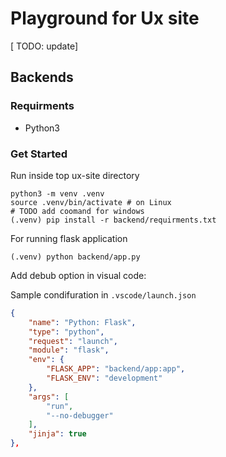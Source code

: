 # Playground for Ux site

[ TODO: update]

## Backends

### Requirments

* Python3

### Get Started

Run inside top ux-site directory

```terminal
python3 -m venv .venv
source .venv/bin/activate # on Linux
# TODO add coomand for windows
(.venv) pip install -r backend/requirments.txt
```

For running flask application

```terminal
(.venv) python backend/app.py
```

Add debub option in visual code:

Sample condifuration in `.vscode/launch.json`

```json
{
    "name": "Python: Flask",
    "type": "python",
    "request": "launch",
    "module": "flask",
    "env": {
        "FLASK_APP": "backend/app:app",
        "FLASK_ENV": "development"
    },
    "args": [
        "run",
        "--no-debugger"
    ],
    "jinja": true
},
```
